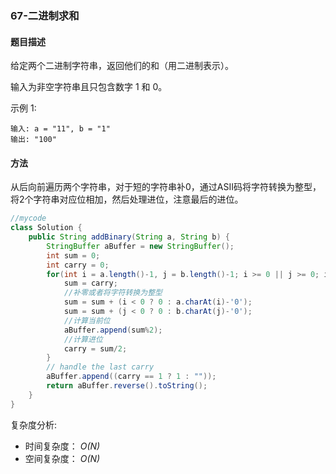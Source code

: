 ### 67-二进制求和

#### 题目描述
给定两个二进制字符串，返回他们的和（用二进制表示）。

输入为非空字符串且只包含数字 1 和 0。

示例 1:

    输入: a = "11", b = "1"
    输出: "100"

#### 方法

从后向前遍历两个字符串，对于短的字符串补0，通过ASII码将字符转换为整型，将2个字符串对应位相加，然后处理进位，注意最后的进位。

```java
//mycode
class Solution {
    public String addBinary(String a, String b) {
        StringBuffer aBuffer = new StringBuffer();
        int sum = 0;
        int carry = 0;
        for(int i = a.length()-1, j = b.length()-1; i >= 0 || j >= 0; i--,j--) {
            sum = carry;
            //补零或者将字符转换为整型
            sum = sum + (i < 0 ? 0 : a.charAt(i)-'0');
            sum = sum + (j < 0 ? 0 : b.charAt(j)-'0');
            //计算当前位
            aBuffer.append(sum%2);
            //计算进位
            carry = sum/2;
        }
        // handle the last carry
        aBuffer.append((carry == 1 ? 1 : ""));
        return aBuffer.reverse().toString();
    }
}
```
复杂度分析:

* 时间复杂度： *O(N)*
* 空间复杂度： *O(N)*
